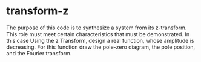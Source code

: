 # transform-z
The purpose of this code is to synthesize a system from its z-transform. This role must meet certain characteristics that must be demonstrated. In this case Using the z Transform, design a real function, whose amplitude is decreasing. For this function draw the pole-zero diagram, the pole position, and the Fourier transform.
